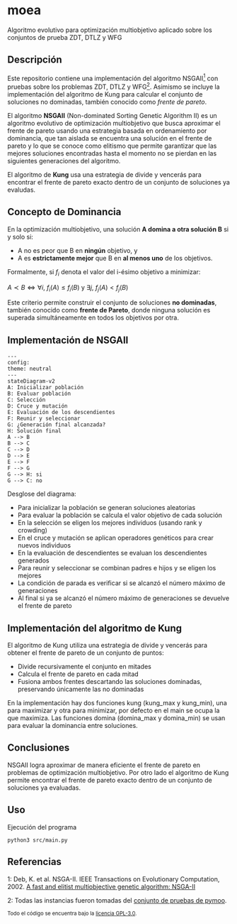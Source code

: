 # moea
Algoritmo evolutivo para optimización multiobjetivo aplicado sobre los
conjuntos de prueba ZDT, DTLZ y WFG

## Descripción

Este   repositorio   contiene   una   implementación   del   algoritmo
NSGAII[<sup>1</sup>](#fn1) con pruebas sobre los problemas ZDT, DTLZ y
WFG[<sup>2</sup>](#fn2).   Asimismo se  incluye la  implementación del
algoritmo  de  Kung  para  calcular   el  conjunto  de  soluciones  no
dominadas, también conocido como _frente de pareto_.

El algoritmo  **NSGAII** (Non-dominated Sorting Genetic  Algorithm II)
es  un algoritmo  evolutivo  de optimización  multiobjetivo que  busca
aproximar  el  frente  de  pareto  usando  una  estrategia  basada  en
ordenamiento por dominancia, que tan aislada se encuentra una solución
en el frente  de pareto y lo  que se conoce como  elitismo que permite
garantizar que las mejores soluciones  encontradas hasta el momento no
se pierdan en las siguientes generaciones del algoritmo.

El algoritmo de **Kung** usa una  estrategia de divide y vencerás para
encontrar  el  frente  de  pareto  exacto dentro  de  un  conjunto  de
soluciones ya evaludas.

## Concepto de Dominancia

En  la optimización  multiobjetivo,  una solución  **A  domina a  otra
solución B** si y solo si:

- A no es peor que B en **ningún** objetivo, y
-  A es  **estrictamente mejor**  que  B en  **al menos  uno** de  los
  objetivos.

Formalmente,  si $f_{i}$  denota el  valor del  i-ésimo objetivo  a
minimizar:

$A \prec B \iff \forall i,\  f_i(A) \leq f_i(B) \ \text{y} \ \exists
j,\ f_j(A) < f_j(B)$

Este  criterio  permite  construir  el  conjunto  de  soluciones  **no
dominadas**, también conocido como **frente de Pareto**, donde ninguna
solución es superada simultáneamente en todos los objetivos por otra.

## Implementación de NSGAII

```mermaid
---
config:
theme: neutral
---
stateDiagram-v2
A: Inicializar población
B: Evaluar población
C: Selección
D: Cruce y mutación
E: Evaluación de los descendientes
F: Reunir y seleccionar
G: ¿Generación final alcanzada?
H: Solución final
A --> B
B --> C
C --> D
D --> E
E --> F
F --> G
G --> H: si
G --> C: no
```

Desglose del diagrama:
- Para inicializar la población se generan soluciones aleatorias
- Para evaluar la población se calcula el valor objetivo de cada solución
- En la selección se eligen los mejores individuos (usando rank y crowding)
- En el cruce y mutación se aplican operadores genéticos para crear nuevos individuos
- En la evaluación de descendientes se evaluan los descendientes generados
- Para reunir y seleccionar se combinan padres e hijos y se eligen los mejores
- La condición de parada es verificar si se alcanzó el número máximo de generaciones
- Al final si ya se alcanzó el número máximo de generaciones se devuelve el frente de pareto

## Implementación del algoritmo de Kung

El algoritmo de Kung utiliza una  estrategia de divide y vencerás para
obtener el frente de pareto de un conjunto de puntos:

- Divide recursivamente el conjunto en mitades
- Calcula el frente de pareto en cada mitad
- Fusiona   ambos  frentes  descartando  las   soluciones  dominadas,
  preservando únicamente las no dominadas

En la implementación  hay dos funciones kung  (kung\_max y kung\_min),
una para  maximizar y otra para  minimizar, por defecto en  el main se
ocupa   la  que   maximiza.  Las   funciones  domina   (domina\_max  y
domina\_min) se usan para evaluar la dominancia entre soluciones.

## Conclusiones

NSGAII  logra aproximar  de manera  eficiente el  frente de  pareto en
problemas de optimización multiobjetivo. Por otro lado el algoritmo de
Kung  permite  encontrar el  frente  de  pareto  exacto dentro  de  un
conjunto de soluciones ya evaluadas.

## Uso

Ejecución del programa
```
python3 src/main.py
```

## Referencias

<a name="fn1">1</a>:  Deb, K.  et al.  NSGA-II.  IEEE  Transactions on
Evolutionary             Computation,             2002.             <a
href="https://ieeexplore.ieee.org/document/996017">A fast  and elitist
multiobjective genetic algorithm: NSGA-II</a>

<a  name="fn2">2</a>:  Todas  las  instancias fueron  tomadas  del  <a
href="https://pymoo.org/problems/index.html">conjunto  de  pruebas  de
pymoo</a>.

<sup>
Todo el código se encuentra bajo la <a href="LICENSE">licencia GPL-3.0</a>.
</sup>
